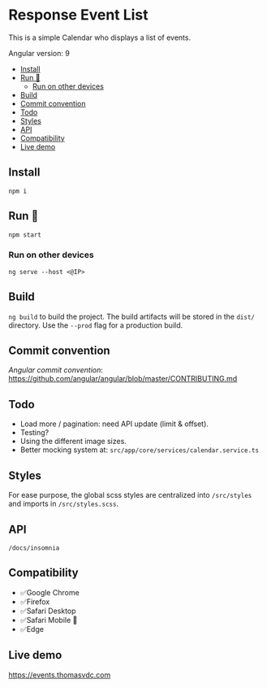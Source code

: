 # Response Event List <!-- omit in toc -->

This is a simple Calendar who displays a list of events.

Angular version: 9

- [Install](#install)
- [Run 🚀](#run-%f0%9f%9a%80)
  - [Run on other devices](#run-on-other-devices)
- [Build](#build)
- [Commit convention](#commit-convention)
- [Todo](#todo)
- [Styles](#styles)
- [API](#api)
- [Compatibility](#compatibility)
- [Live demo](#live-demo)

## Install

`npm i`

## Run 🚀

`npm start`

### Run on other devices

`ng serve --host <@IP>`

## Build

`ng build` to build the project. The build artifacts will be stored in the `dist/` directory. Use the `--prod` flag for a production build.

## Commit convention

*Angular commit convention*: https://github.com/angular/angular/blob/master/CONTRIBUTING.md

## Todo

- Load more / pagination: need API update (limit & offset).
- Testing?
- Using the different image sizes.
- Better mocking system at: `src/app/core/services/calendar.service.ts`

## Styles

For ease purpose, the global scss styles are centralized into `/src/styles` and imports in `/src/styles.scss`.

## API

`/docs/insomnia`

## Compatibility

- ✅Google Chrome
- ✅Firefox
- ✅Safari Desktop
- ✅Safari Mobile 📱
- ✅Edge 

## Live demo

https://events.thomasvdc.com

